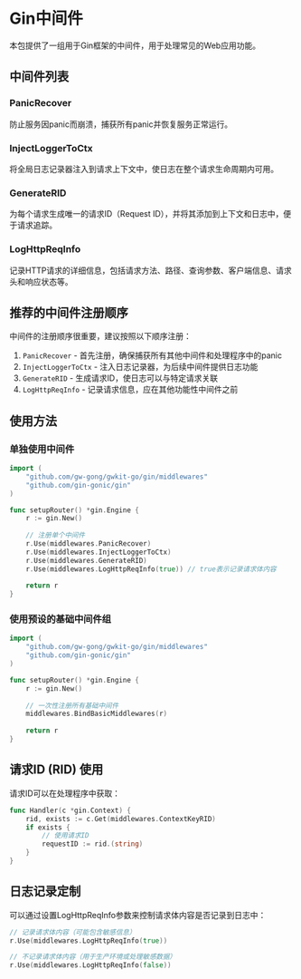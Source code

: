 # Gin中间件

本包提供了一组用于Gin框架的中间件，用于处理常见的Web应用功能。

## 中间件列表

### PanicRecover
防止服务因panic而崩溃，捕获所有panic并恢复服务正常运行。

### InjectLoggerToCtx
将全局日志记录器注入到请求上下文中，使日志在整个请求生命周期内可用。

### GenerateRID
为每个请求生成唯一的请求ID（Request ID），并将其添加到上下文和日志中，便于请求追踪。

### LogHttpReqInfo
记录HTTP请求的详细信息，包括请求方法、路径、查询参数、客户端信息、请求头和响应状态等。

## 推荐的中间件注册顺序

中间件的注册顺序很重要，建议按照以下顺序注册：

1. `PanicRecover` - 首先注册，确保捕获所有其他中间件和处理程序中的panic
2. `InjectLoggerToCtx` - 注入日志记录器，为后续中间件提供日志功能
3. `GenerateRID` - 生成请求ID，使日志可以与特定请求关联
4. `LogHttpReqInfo` - 记录请求信息，应在其他功能性中间件之前

## 使用方法

### 单独使用中间件

```go
import (
    "github.com/gw-gong/gwkit-go/gin/middlewares"
    "github.com/gin-gonic/gin"
)

func setupRouter() *gin.Engine {
    r := gin.New()
    
    // 注册单个中间件
    r.Use(middlewares.PanicRecover)
    r.Use(middlewares.InjectLoggerToCtx)
    r.Use(middlewares.GenerateRID)
    r.Use(middlewares.LogHttpReqInfo(true)) // true表示记录请求体内容
    
    return r
}
```

### 使用预设的基础中间件组

```go
import (
    "github.com/gw-gong/gwkit-go/gin/middlewares"
    "github.com/gin-gonic/gin"
)

func setupRouter() *gin.Engine {
    r := gin.New()
    
    // 一次性注册所有基础中间件
    middlewares.BindBasicMiddlewares(r)
    
    return r
}
```

## 请求ID (RID) 使用

请求ID可以在处理程序中获取：

```go
func Handler(c *gin.Context) {
    rid, exists := c.Get(middlewares.ContextKeyRID)
    if exists {
        // 使用请求ID
        requestID := rid.(string)
    }
}
```

## 日志记录定制

可以通过设置LogHttpReqInfo参数来控制请求体内容是否记录到日志中：

```go
// 记录请求体内容（可能包含敏感信息）
r.Use(middlewares.LogHttpReqInfo(true))

// 不记录请求体内容（用于生产环境或处理敏感数据）
r.Use(middlewares.LogHttpReqInfo(false))
```
